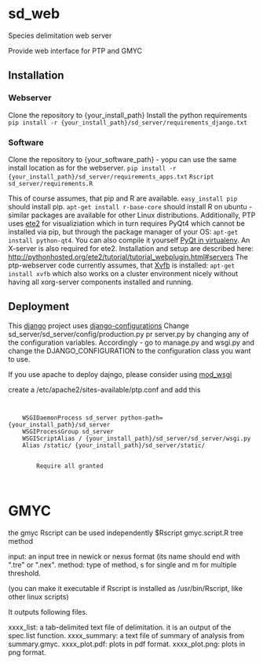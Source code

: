 sd_web
======

Species delimitation web server

Provide web interface for PTP and GMYC

Installation
------------

### Webserver
Clone the repository to {your_install_path}
Install the python requirements
`pip install -r {your_install_path}/sd_server/requirements_django.txt`

### Software
Clone the repository to {your_software_path} - yopu can use the same install location as for the webserver.
`pip install -r {your_install_path}/sd_server/requirements_apps.txt`
`Rscript sd_server/requirements.R`

This of course assumes, that pip and R are available.
`easy_install pip` should install pip.
`apt-get install r-base-core` should install R on ubuntu - similar packages are available for other Linux distributions.
Additionally, PTP uses [ete2](http://pythonhosted.org/ete2/) for visualiziation which in turn requires PyQt4 which cannot be installed via pip, but through the package manager of your OS:
`apt-get install python-qt4`.
You can also compile it yourself [PyQt in virtualenv](http://amyboyle.ninja/Python-Qt-and-virtualenv-in-linux/).
An X-server is also required for ete2. Installation and setup are described here:
http://pythonhosted.org/ete2/tutorial/tutorial_webplugin.html#servers
The ptp-webserver code currently assumes, that [Xvfb](http://de.wikipedia.org/wiki/Xvfb) is installed: `apt-get install xvfb` which also works on a cluster environment nicely without having all xorg-server components installed and running.

Deployment
----------
This [django](https://www.djangoproject.com/) project uses [django-configurations](http://django-configurations.readthedocs.org/)
Change sd_server/sd_server/config/production.py pr server.py by changing any of the configuration variables. 
Accordingly - go to manage.py and wsgi.py and change the DJANGO_CONFIGURATION to the configuration class you want to use.

If you use apache to deploy dajngo, please consider using [mod_wsgi](https://code.google.com/p/modwsgi/)

create a /etc/apache2/sites-available/ptp.conf and add this
<pre><code>
<VirtualHost *:80>
    WSGIDaemonProcess sd_server python-path={your_install_path}/sd_server
    WSGIProcessGroup sd_server
    WSGIScriptAlias / {your_install_path}/sd_server/sd_server/wsgi.py
    Alias /static/ {your_install_path}/sd_server/static/
    
    <Directory {your_install_path}/sd_server/static/>
        Require all granted
    </Directory>
</VirtualHost>
</code></pre>

GMYC
====
the gmyc Rscript can be used independently
$Rscript gmyc.script.R tree method

input: an input tree in newick or nexus format (its name should end with ".tre" or ".nex".
method: type of method, s for single and m for multiple threshold.

(you can make it executable if Rscript is installed as /usr/bin/Rscript, like other linux scripts)

It outputs following files.

xxxx_list: a tab-delimited text file of delimitation. it is an output of the spec.list function.
xxxx_summary: a text file of summary of analysis from summary.gmyc.
xxxx_plot.pdf: plots in pdf format.
xxxx_plot.png: plots in png format.
